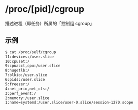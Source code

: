 # /proc/[pid]/cgroup

描述进程（即任务）所属的「控制组 cgroup」

## 示例

```sh
$ cat /proc/self/cgroup
11:devices:/user.slice
10:cpuset:/
9:cpuacct,cpu:/user.slice
8:hugetlb:/
7:blkio:/user.slice
6:pids:/user.slice
5:freezer:/
4:net_prio,net_cls:/
3:perf_event:/
2:memory:/user.slice
1:name=systemd:/user.slice/user-0.slice/session-1270.scope
```